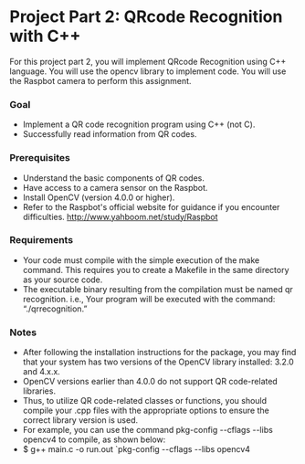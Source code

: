 # Project Part 2: QRcode Recognition with C++
For this project part 2, you will implement QRcode Recognition using C++ language. You
will use the opencv library to implement code. You will use the Raspbot camera to
perform this assignment.
### Goal
- Implement a QR code recognition program using C++ (not C).
- Successfully read information from QR codes.
### Prerequisites
- Understand the basic components of QR codes.
- Have access to a camera sensor on the Raspbot.
- Install OpenCV (version 4.0.0 or higher).
- Refer to the Raspbot's official website for guidance if you encounter difficulties.
http://www.yahboom.net/study/Raspbot
### Requirements
- Your code must compile with the simple execution of the make command. This requires you to create a Makefile in the same directory as your source code.
- The executable binary resulting from the compilation must be named qr recognition. i.e., Your program will be executed with the command: “./qrrecognition.”
### Notes
- After following the installation instructions for the package, you may find that your system has two versions of the OpenCV library installed: 3.2.0 and 4.x.x.
- OpenCV versions earlier than 4.0.0 do not support QR code-related libraries.
- Thus, to utilize QR code-related classes or functions, you should compile your .cpp files with the appropriate options to ensure the correct library version is used.
- For example, you can use the command pkg-config --cflags --libs opencv4 to compile, as shown below:
- $ g++ main.c -o run.out `pkg-config --cflags --libs opencv4
